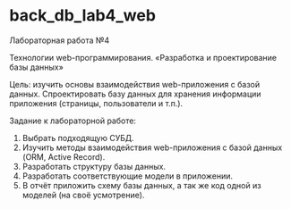 # back_db_lab4_web


Лабораторная работа №4

Технологии web-программирования.
«Разработка и проектирование базы данных»

Цель: изучить основы взаимодействия web-приложения с базой данных. Спроектировать базу данных для хранения информации приложения (страницы, пользователи и т.п.).


Задание к лабораторной работе:

1.	Выбрать подходящую СУБД.
2.	Изучить методы взаимодействия web-приложения с базой данных (ORM, Active Record).
3.	Разработать структуру базы данных.
4.	Разработать соответствующие модели в приложении.
5.	В отчёт приложить схему базы данных, а так же код одной из моделей (на своё усмотрение).
